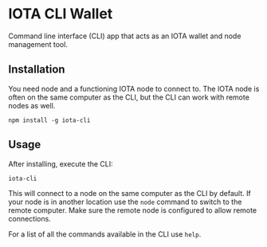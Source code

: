 # IOTA CLI Wallet

Command line interface (CLI) app that acts as an IOTA wallet and node management tool.

## Installation

You need node and a functioning IOTA node to connect to.  The IOTA node is often on the same computer as the CLI, but the CLI can work with remote nodes as well.

`npm install -g iota-cli`

## Usage

After installing, execute the CLI:

`iota-cli`

This will connect to a node on the same computer as the CLI by default.  If your node is in another location use the `node` command to switch to the remote computer.  Make sure the remote node is configured to allow remote connections.

For a list of all the commands available in the CLI use `help`.
